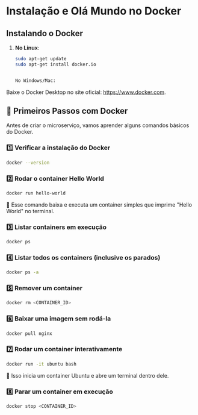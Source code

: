 
# Instalação e Olá Mundo no Docker

## Instalando o Docker

1. **No Linux**:
   ```bash
   sudo apt-get update
   sudo apt-get install docker.io


   No Windows/Mac:

Baixe o Docker Desktop no site oficial: https://www.docker.com.


## 🐳 Primeiros Passos com Docker
Antes de criar o microserviço, vamos aprender alguns comandos básicos do Docker.

### 1️⃣ **Verificar a instalação do Docker**
```bash
docker --version
```

### 2️⃣ **Rodar o container Hello World**
```bash
docker run hello-world
```
📌 Esse comando baixa e executa um container simples que imprime "Hello World" no terminal.

### 3️⃣ **Listar containers em execução**
```bash
docker ps
```

### 4️⃣ **Listar todos os containers (inclusive os parados)**
```bash
docker ps -a
```

### 5️⃣ **Remover um container**
```bash
docker rm <CONTAINER_ID>
```

### 6️⃣ **Baixar uma imagem sem rodá-la**
```bash
docker pull nginx
```

### 7️⃣ **Rodar um container interativamente**
```bash
docker run -it ubuntu bash
```
📌 Isso inicia um container Ubuntu e abre um terminal dentro dele.

### 8️⃣ **Parar um container em execução**
```bash
docker stop <CONTAINER_ID>
```

